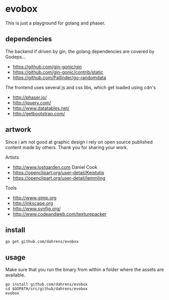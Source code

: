 evobox
======

This is just a playground for golang and phaser.

dependencies
------------

The backend if driven by gin, the golang dependencies are covered by Godeps...

* https://github.com/gin-gonic/gin
* https://github.com/gin-gonic/contrib/static
* https://github.com/Pallinder/go-randomdata

The frontend uses several js and css libs, which get loaded using cdn's

* http://phaser.io/
* http://jquery.com/
* http://www.datatables.net/
* http://getbootstrap.com/

artwork
-------

Since i am not good at graphic design i rely on open source published content
made by others. Thank you for sharing your work.

Artists

  * http://www.lostgarden.com Daniel Cook
  * https://openclipart.org/user-detail/Keistutis
  * https://openclipart.org/user-detail/lemmling

Tools

* http://www.gimp.org
* http://inkscape.org
* http://www.synfig.org/
* http://www.codeandweb.com/texturepacker

install
-------

```
go get github.com/dahrens/evobox
```

usage
-----

Make sure that you run the binary from within a folder where the assets are available.

```
go install github.com/dahrens/evobox
cd $GOPATH/src/github/dahrens/evobox
evobox
```

